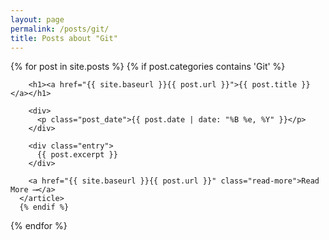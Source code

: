 ```yaml
---
layout: page
permalink: /posts/git/
title: Posts about "Git"
---
```


<div class="posts">
  {% for post in site.posts %}
    {% if post.categories contains 'Git' %}
      <article class="post">

        <h1><a href="{{ site.baseurl }}{{ post.url }}">{{ post.title }}</a></h1>

        <div>
          <p class="post_date">{{ post.date | date: "%B %e, %Y" }}</p>
        </div>

        <div class="entry">
          {{ post.excerpt }}
        </div>

        <a href="{{ site.baseurl }}{{ post.url }}" class="read-more">Read More ⟶</a>
      </article>
      {% endif %}
  {% endfor %}
</div>
